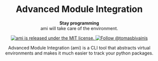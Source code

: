 <h1 align="center"> 
  Advanced Module Integration
</h1>

<p align="center"> 
  <strong>Stay programming</strong><br> 
  ami will take care of the environment.
</p>

<p align="center">
  <a href="https://github.com/TomasBivainis/ami/blob/main/LICENSE">
    <img src="https://img.shields.io/badge/license-MIT-blue.svg" alt="ami is released under the MIT license." />
  </a>
  <a href="https://x.com/tomasbivainis">
    <img src="https://img.shields.io/twitter/url?url=https%3A%2F%2Fx.com%2Ftomasbivainis&label=Follow%20me" alt="Follow @tomasbivainis" />
  </a>
</p>

<p align="center">
  Advanced Module Integration (ami) is a CLI tool that abstracts virtual environments and makes it much easier to track your python packages.
</p>
